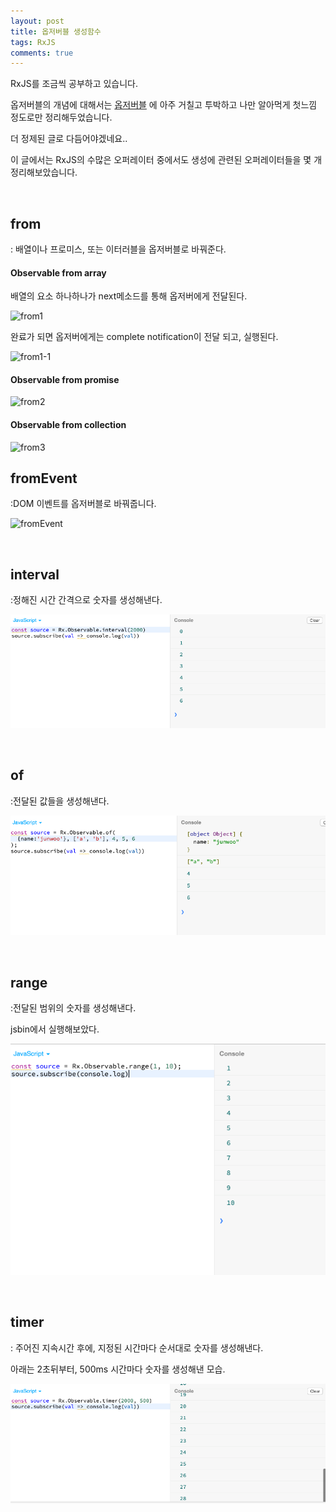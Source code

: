 ```yaml
---
layout: post
title: 옵저버블 생성함수
tags: RxJS
comments: true
---
```




RxJS를 조금씩 공부하고 있습니다.

옵저버블의 개념에 대해서는 [옵저버블](https://junwoo45til.netlify.com/#/RxJS/observable) 에 아주 거칠고 투박하고 나만 알아먹게 첫느낌 정도로만 정리해두었습니다.

더 정제된 글로 다듬어야겠네요..

이 글에서는 RxJS의 수많은 오퍼레이터 중에서도 생성에 관련된 오퍼레이터들을 몇 개 정리해보았습니다.

<br>



## from

: 배열이나 프로미스, 또는 이터러블을 옵저버블로 바꿔준다.

#### Observable from array

배열의 요소 하나하나가 next메소드를 통해 옵저버에게 전달된다.

![from1](file:///Users/junwoo/Documents/study/junwoo45.github.io/img/observable_creation5.png?lastModify=1578993382)



완료가 되면 옵저버에게는 complete notification이 전달 되고, 실행된다.

![from1-1](file:///Users/junwoo/Documents/study/junwoo45.github.io/img/observable_creation8.png?lastModify=1578993382)





#### Observable from promise

![from2](file:///Users/junwoo/Documents/study/junwoo45.github.io/img/observable_creation6.png?lastModify=1578993382)



#### Observable from collection

![from3](file:///Users/junwoo/Documents/study/junwoo45.github.io/img/observable_creation7.png?lastModify=1578993382)



## fromEvent

:DOM 이벤트를 옵저버블로 바꿔줍니다.

![fromEvent](file:///Users/junwoo/Documents/study/junwoo45.github.io/img/observable_creation9.png?lastModify=1578993382)



<br>

## interval

:정해진 시간 간격으로 숫자를 생성해낸다.

![interval](../img/observable_creation3.png)

<br>

## of

:전달된 값들을 생성해낸다.

![of](../img/observable_creation2.png)

<br>

## range

:전달된 범위의 숫자를 생성해낸다.

jsbin에서 실행해보았다.

![range](../img/observable_creation1.png)



<br>

## timer

: 주어진 지속시간 후에, 지정된 시간마다 순서대로 숫자를 생성해낸다.

아래는 2초뒤부터, 500ms 시간마다 숫자를 생성해낸 모습.

![timer](../img/observable_creation4.png)

<br>


